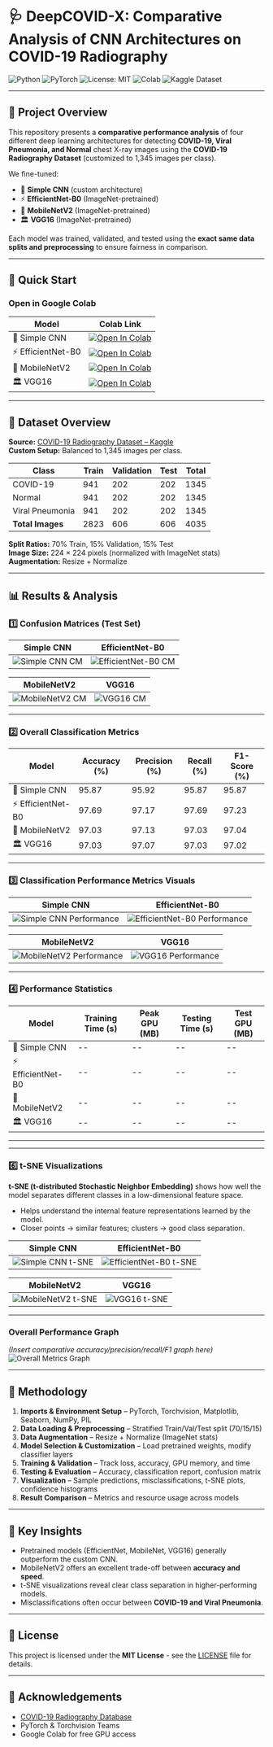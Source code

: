 # 🩺 DeepCOVID-X: Comparative Analysis of CNN Architectures on COVID-19 Radiography

![Python](https://img.shields.io/badge/Python-3.9%2B-blue?logo=python&logoColor=white)
![PyTorch](https://img.shields.io/badge/PyTorch-1.12+-ee4c2c?logo=pytorch&logoColor=white)
![License: MIT](https://img.shields.io/badge/License-MIT-green.svg)
![Colab](https://img.shields.io/badge/Run%20on-Colab-orange?logo=googlecolab)
![Kaggle Dataset](https://img.shields.io/badge/Dataset-Kaggle-blue?logo=kaggle)

---

## 📖 Project Overview
This repository presents a **comparative performance analysis** of four different deep learning architectures for detecting **COVID-19, Viral Pneumonia, and Normal** chest X-ray images using the **COVID-19 Radiography Dataset** (customized to 1,345 images per class).

We fine-tuned:
- 🧠 **Simple CNN** (custom architecture)
- ⚡ **EfficientNet-B0** (ImageNet-pretrained)
- 📱 **MobileNetV2** (ImageNet-pretrained)
- 🏛 **VGG16** (ImageNet-pretrained)

Each model was trained, validated, and tested using the **exact same data splits and preprocessing** to ensure fairness in comparison.

---

## 🚀 Quick Start

### Open in Google Colab

| Model | Colab Link |
|-------|------------|
| 🧠 Simple CNN | [![Open In Colab](https://colab.research.google.com/assets/colab-badge.svg)](https://colab.research.google.com/github/HussamUmer/Vision4Healthcare/blob/main/DeepCovid_X/Colab%20Notebooks/CNN_Covid_Radiography.ipynb) |
| ⚡ EfficientNet-B0 | [![Open In Colab](https://colab.research.google.com/assets/colab-badge.svg)](https://colab.research.google.com/github/HussamUmer/Vision4Healthcare/blob/main/DeepCovid_X/Colab%20Notebooks/EfficientNet_Covid_Radiography.ipynb) |
| 📱 MobileNetV2 | [![Open In Colab](https://colab.research.google.com/assets/colab-badge.svg)](https://colab.research.google.com/github/HussamUmer/Vision4Healthcare/blob/main/DeepCovid_X/Colab%20Notebooks/MobileNet_Covid_Radiography.ipynb) |
| 🏛 VGG16 | [![Open In Colab](https://colab.research.google.com/assets/colab-badge.svg)](https://colab.research.google.com/github/HussamUmer/Vision4Healthcare/blob/main/DeepCovid_X/Colab%20Notebooks/VGG16_Covid_Radiography.ipynb) |

---

## 📂 Dataset Overview

**Source:** [COVID-19 Radiography Dataset – Kaggle](https://www.kaggle.com/tawsifurrahman/covid19-radiography-database)  
**Custom Setup:** Balanced to 1,345 images per class.

| Class            | Train | Validation | Test | Total |
|------------------|-------|------------|------|-------|
| COVID-19         | 941   | 202        | 202  | 1345  |
| Normal           | 941   | 202        | 202  | 1345  |
| Viral Pneumonia  | 941   | 202        | 202  | 1345  |
| **Total Images** | 2823  | 606        | 606  | 4035  |

**Split Ratios:** 70% Train, 15% Validation, 15% Test  
**Image Size:** 224 × 224 pixels (normalized with ImageNet stats)  
**Augmentation:** Resize + Normalize

---

## 📊 Results & Analysis

### 1️⃣ Confusion Matrices (Test Set)


| **Simple CNN** | **EfficientNet-B0** |
|----------------|----------------------|
| ![Simple CNN CM](https://github.com/HussamUmer/Vision4Healthcare/blob/main/DeepCovid_X/Results_Graphs/ConfusionMatrices/cnncm.png) | ![EfficientNet-B0 CM](https://github.com/HussamUmer/Vision4Healthcare/blob/main/DeepCovid_X/Results_Graphs/ConfusionMatrices/efficientnetcm.png) |

| **MobileNetV2** | **VGG16** |
|------------------|------------|
| ![MobileNetV2 CM](https://github.com/HussamUmer/Vision4Healthcare/blob/main/DeepCovid_X/Results_Graphs/ConfusionMatrices/Mobilenetcm.png) | ![VGG16 CM](https://github.com/HussamUmer/Vision4Healthcare/blob/main/DeepCovid_X/Results_Graphs/ConfusionMatrices/vgg16cm.png) |


---

### 2️⃣ Overall Classification Metrics

| Model | Accuracy (%) | Precision (%) | Recall (%) | F1-Score (%) |
|-------|--------------|---------------|------------|--------------|
| 🧠 Simple CNN | 95.87 | 95.92 | 95.87 | 95.87 |
| ⚡ EfficientNet-B0 | 97.69 | 97.17 | 97.69 | 97.23 |
| 📱 MobileNetV2 | 97.03 | 97.13 | 97.03 | 97.04 |
| 🏛 VGG16 | 97.03 | 97.07 | 97.03 | 97.02 |

---

### 3️⃣ Classification Performance Metrics Visuals

| **Simple CNN** | **EfficientNet-B0** |
|----------------|----------------------|
| ![Simple CNN Performance](https://github.com/HussamUmer/Vision4Healthcare/blob/main/DeepCovid_X/Results_Graphs/ClassificationPerformanceMetrics/cnnclass.png) | ![EfficientNet-B0 Performance](https://github.com/HussamUmer/Vision4Healthcare/blob/main/DeepCovid_X/Results_Graphs/ClassificationPerformanceMetrics/efficientnetclass.png) |

| **MobileNetV2** | **VGG16** |
|------------------|------------|
| ![MobileNetV2 Performance](https://github.com/HussamUmer/Vision4Healthcare/blob/main/DeepCovid_X/Results_Graphs/ClassificationPerformanceMetrics/mobilenetclass.png) | ![VGG16 Performance](https://github.com/HussamUmer/Vision4Healthcare/blob/main/DeepCovid_X/Results_Graphs/ClassificationPerformanceMetrics/vgg16class.png) |


---

### 4️⃣ Performance Statistics

| Model | Training Time (s) | Peak GPU (MB) | Testing Time (s) | Test GPU (MB) |
|-------|-------------------|---------------|------------------|---------------|
| 🧠 Simple CNN | -- | -- | -- | -- |
| ⚡ EfficientNet-B0 | -- | -- | -- | -- |
| 📱 MobileNetV2 | -- | -- | -- | -- |
| 🏛 VGG16 | -- | -- | -- | -- |

---


---

### 6️⃣ t-SNE Visualizations

**t-SNE (t-distributed Stochastic Neighbor Embedding)** shows how well the model separates different classes in a low-dimensional feature space.  
- Helps understand the internal feature representations learned by the model.  
- Closer points → similar features; clusters → good class separation.  

| **Simple CNN** | **EfficientNet-B0** |
|----------------|--------------------|
| ![Simple CNN t-SNE](https://github.com/HussamUmer/Vision4Healthcare/blob/main/DeepCovid_X/Results_Graphs/tsne/tsnecnn.png) | ![EfficientNet-B0 t-SNE](https://github.com/HussamUmer/Vision4Healthcare/blob/main/DeepCovid_X/Results_Graphs/tsne/tsneeffecientnet.png) |

| **MobileNetV2** | **VGG16** |
|-----------------|------------|
| ![MobileNetV2 t-SNE](https://github.com/HussamUmer/Vision4Healthcare/blob/main/DeepCovid_X/Results_Graphs/tsne/tsnemobilenet.png) | ![VGG16 t-SNE](https://github.com/HussamUmer/Vision4Healthcare/blob/main/DeepCovid_X/Results_Graphs/tsne/tsnevgg16.png) |





---

### Overall Performance Graph

*(Insert comparative accuracy/precision/recall/F1 graph here)*  
![Overall Metrics Graph](path/to/overall_graph.png)

---

## 📜 Methodology

1. **Imports & Environment Setup** – PyTorch, Torchvision, Matplotlib, Seaborn, NumPy, PIL  
2. **Data Loading & Preprocessing** – Stratified Train/Val/Test split (70/15/15)  
3. **Data Augmentation** – Resize + Normalize (ImageNet stats)  
4. **Model Selection & Customization** – Load pretrained weights, modify classifier layers  
5. **Training & Validation** – Track loss, accuracy, GPU memory, and time  
6. **Testing & Evaluation** – Accuracy, classification report, confusion matrix  
7. **Visualization** – Sample predictions, misclassifications, t-SNE plots, confidence histograms  
8. **Result Comparison** – Metrics and resource usage across models

---

## 📌 Key Insights
- Pretrained models (EfficientNet, MobileNet, VGG16) generally outperform the custom CNN.
- MobileNetV2 offers an excellent trade-off between **accuracy and speed**.
- t-SNE visualizations reveal clear class separation in higher-performing models.
- Misclassifications often occur between **COVID-19 and Viral Pneumonia**.

---

## 📜 License
This project is licensed under the **MIT License** - see the [LICENSE](LICENSE) file for details.

---

## 🙌 Acknowledgements
- [COVID-19 Radiography Database](https://www.kaggle.com/tawsifurrahman/covid19-radiography-database)  
- PyTorch & Torchvision Teams  
- Google Colab for free GPU access


